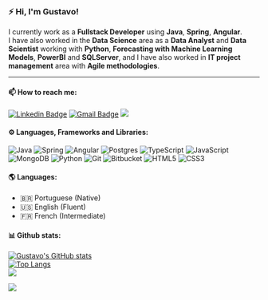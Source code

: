 
### ⚡️ Hi, I'm **Gustavo**!
<p>I currently work as a <b>Fullstack Developer</b> using <b>Java</b>, <b>Spring</b>, <b>Angular</b>.<br/> 
I have also worked in the <b>Data Science</b> area  as a <b>Data Analyst</b> and <b>Data Scientist</b> working with <b>Python</b>, <b>Forecasting with Machine Learning Models</b>, <b>PowerBI</b> and <b>SQLServer</b>,  and I have also worked in <b>IT project management</b> area with <b>Agile methodologies</b>.</p>
<hr/>


 #### 📫 How to reach me:<br/>
 
[![Linkedin Badge](https://img.shields.io/badge/-LinkedIn-blue?style=for-the-badge&logo=Linkedin&logoColor=white&link=https://www.linkedin.com/in/gustavocastrow/)](https://www.linkedin.com/in/gustavocastrow/)
[![Gmail Badge](https://img.shields.io/badge/-Gmail-c14438?style=for-the-badge&logo=Gmail&logoColor=white&link=mailto:gustavocastrocs@gmail.com)](mailto:gustavocastrocs@gmail.com)
   <a href="https://twitter.com/gustavocastrow">
    <img src="https://img.shields.io/badge/Twitter-307cc5?style=for-the-badge&logo=twitter&logoColor=white"/>
    </a>

#### ⚙️  Languages, Frameworks and Libraries:<br/>
![Java](https://img.shields.io/badge/java-%23ED8B00.svg?style=for-the-badge&logo=java&logoColor=white)
![Spring](https://img.shields.io/badge/spring-%236DB33F.svg?style=for-the-badge&logo=spring&logoColor=white)
![Angular](https://img.shields.io/badge/angular-%23DD0031.svg?style=for-the-badge&logo=angular&logoColor=white)
![Postgres](https://img.shields.io/badge/postgres-%23316192.svg?style=for-the-badge&logo=postgresql&logoColor=white)
![TypeScript](https://img.shields.io/badge/typescript-%23007ACC.svg?style=for-the-badge&logo=typescript&logoColor=white)
![JavaScript](https://img.shields.io/badge/javascript-%23323330.svg?style=for-the-badge&logo=javascript&logoColor=%23F7DF1E)
![MongoDB](https://img.shields.io/badge/MongoDB-%234ea94b.svg?style=for-the-badge&logo=mongodb&logoColor=white)
![Python](https://img.shields.io/badge/python-3670A0?style=for-the-badge&logo=python&logoColor=ffdd54)
![Git](https://img.shields.io/badge/git-%23F05033.svg?style=for-the-badge&logo=git&logoColor=white)
![Bitbucket](https://img.shields.io/badge/bitbucket-%230047B3.svg?style=for-the-badge&logo=bitbucket&logoColor=white)
![HTML5](https://img.shields.io/badge/html5-%23E34F26.svg?style=for-the-badge&logo=html5&logoColor=white)
![CSS3](https://img.shields.io/badge/css3-%231572B6.svg?style=for-the-badge&logo=css3&logoColor=white)

   
#### 🌎 Languages: <br/>
   * 🇧🇷 Portuguese (Native) 
   * 🇺🇸 English (Fluent)
   * 🇫🇷 French (Intermediate)



#### 📊 Github stats:
[![Gustavo's GitHub stats](https://github-readme-stats.vercel.app/api?username=gustavocastrow&count_private=true&show_icons=true&theme=react)](https://github.com/anuraghazra/github-readme-stats)<br/>
[![Top Langs](https://github-readme-stats.vercel.app/api/top-langs/?username=anuraghazra&layout=compact&theme=react)](https://github.com/anuraghazra/github-readme-stats)<br/>
![](https://github-readme-streak-stats.herokuapp.com/?user=gustavocastrow&theme=react&hide_border=false)<br/>


[![](https://visitcount.itsvg.in/api?id=gustavocastrow&label=Profile%20Views&color=12&icon=0&pretty=true)](https://visitcount.itsvg.in)






